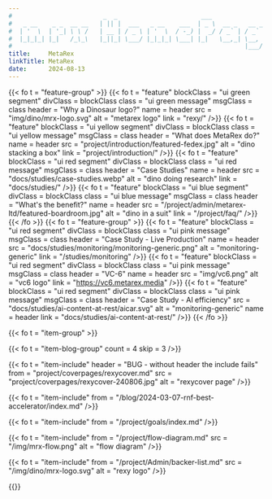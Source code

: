```yaml
---
#                         _  _                       ___
#   _ __    _ _  __ __   | || |  ___   _ __    ___  | _ \  __ _   __ _   ___
#  | '  \  | '_| \ \ /   | __ | / _ \ | '  \  / -_) |  _/ / _` | / _` | / -_)
#  |_|_|_| |_|   /_\_\   |_||_| \___/ |_|_|_| \___| |_|   \__,_| \__, | \___|
#                                                                |___/
title:     MetaRex
linkTitle: MetaRex
date:      2024-08-13
---
```

<!--  ___                _                             -->
<!-- | __|  ___   __ _  | |_   _  _   _ _   ___   ___  -->
<!-- | _|  / -_) / _` | |  _| | || | | '_| / -_) (_-<  -->
<!-- |_|   \___| \__,_|  \__|  \_,_| |_|   \___| /__/  -->

{{< fo t = "feature-group" >}}
  {{< fo t = "feature"
    blockClass = "ui green segment"         divClass = blockClass
    class      = "ui green message"         msgClass = class
    header     = "Why a Dinosaur logo?"          name = header
    src        = "img/dino/mrx-logo.svg"
    alt        = "metarex logo"
    link       = "rexy/"
  />}}
  {{< fo t = "feature"
    blockClass = "ui yellow segment"        divClass = blockClass
    class      = "ui yellow message"        msgClass = class
    header     = "What does MetaRex do?"         name = header
    src        = "project/introduction/featured-fedex.jpg"
    alt        = "dino stacking a box"
    link       = "project/introduction/"
  />}}
  {{< fo t = "feature"
    blockClass = "ui red segment"           divClass = blockClass
    class      = "ui red message"           msgClass = class
    header     = "Case Studies"             name = header
    src        = "docs/studies/case-studies.webp"
    alt        = "dino doing research"
    link       = "docs/studies/"
  />}}
  {{< fo t = "feature"
    blockClass = "ui blue segment"          divClass = blockClass
    class      = "ui blue message"          msgClass = class
    header     = "What's the benefit?"      name = header
    src        = "/project/admin/metarex-ltd/featured-boardroom.jpg"
    alt        = "dino in a suit"
    link       = "/project/faq/"
  />}}
  {{< /fo >}}
{{< fo t = "feature-group" >}}
  {{< fo t = "feature"
    blockClass = "ui red segment"         divClass = blockClass
    class      = "ui pink message"         msgClass = class
    header     = "Case Study - Live Production"     name = header
    src        = "docs/studies/monitoring/monitoring-generic.png"
    alt        = "monitoring-generic"
    link       = "/studies/monitoring"
  />}}
  {{< fo t = "feature"
    blockClass = "ui red segment"                   divClass = blockClass
    class      = "ui pink message"                   msgClass = class
    header     = "VC-6"                    name = header
    src        = "img/vc6.png"
    alt        = "vc6 logo"
    link       = "https://vc6.metarex.media"
  />}}
  {{< fo t = "feature"
    blockClass = "ui red segment"           divClass = blockClass
    class      = "ui pink message"           msgClass = class
    header     = "Case Study - AI efficiency"
    src        = "docs/studies/ai-content-at-rest/aicar.svg"
    alt        = "monitoring-generic"                                     name = header
    link       = "docs/studies/ai-content-at-rest/"
  />}}
  {{< /fo >}}

{{< fo t = "item-group" >}}
<!-- ---------------------------------------------------------------------- -->
<!--   ___   _                             _            -->
<!--  | _ ) | |  ___   __ _   ___    ___  | |_   __     -->
<!--  | _ \ | | / _ \ / _` | (_-<   / -_) |  _| / _|    -->
<!--  |___/ |_| \___/ \__, | /__/   \___|  \__| \__|    -->
<!--                  |___/                             -->
{{< fo t = "item-blog-group" count = 4 skip = 3 />}}

{{< fo t = "item-include"
    header = "BUG - without header the include fails"
    from = "project/coverpages/rexycover.md"
    src = "project/coverpages/rexycover-240806.jpg"
    alt = "rexycover page"
/>}}

{{< fo t = "item-include"
    from = "/blog/2024-03-07-rnf-best-accelerator/index.md"
/>}}

{{< fo t = "item-include"
    from = "/project/goals/index.md"
/>}}

{{< fo t = "item-include"
    from = "/project/flow-diagram.md" 
    src = "/img/mrx-flow.png" 
    alt = "flow diagram"
/>}}

{{< fo t = "item-include"
    from = "/project/Admin/backer-list.md"
    src = "/img/dino/mrx-logo.svg" 
    alt = "rexy logo"
/>}}

<!-- {{< fo t = "item-include" 
    from = "/project/introduction/index.md" 
/>}} -->

<!-- {{< fo t = "include" from = "/project/videos.md" />}} -->

<!-- {{< fo t = "item-include" 
    from = "/project/Admin/metarex-ltd/index.md" 
/>}} -->
{{</fo>}}